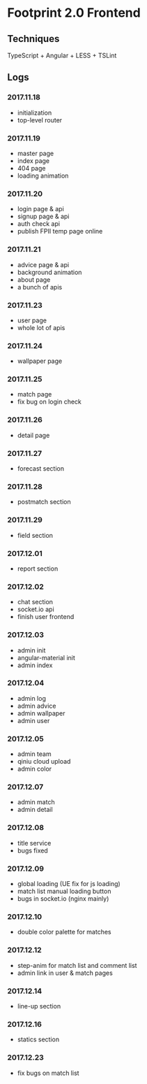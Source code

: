 # Footprint 2.0 Frontend

## Techniques
TypeScript + Angular + LESS + TSLint

## Logs
### 2017.11.18
* initialization
* top-level router

### 2017.11.19
* master page
* index page
* 404 page
* loading animation

### 2017.11.20
* login page & api
* signup page & api
* auth check api
* publish FPII temp page online

### 2017.11.21
* advice page & api
* background animation
* about page
* a bunch of apis

### 2017.11.23
* user page
* whole lot of apis

### 2017.11.24
* wallpaper page

### 2017.11.25
* match page
* fix bug on login check

### 2017.11.26
* detail page

### 2017.11.27
* forecast section

### 2017.11.28
* postmatch section

### 2017.11.29
* field section

### 2017.12.01
* report section

### 2017.12.02
* chat section
* socket.io api
* finish user frontend

### 2017.12.03
* admin init
* angular-material init
* admin index

### 2017.12.04
* admin log
* admin advice
* admin wallpaper
* admin user

### 2017.12.05
* admin team
* qiniu cloud upload
* admin color

### 2017.12.07
* admin match
* admin detail

### 2017.12.08
* title service
* bugs fixed

### 2017.12.09
* global loading (UE fix for js loading)
* match list manual loading button
* bugs in socket.io (nginx mainly)

### 2017.12.10
* double color palette for matches

### 2017.12.12
* step-anim for match list and comment list
* admin link in user & match pages

### 2017.12.14
* line-up section

### 2017.12.16
* statics section

### 2017.12.23
* fix bugs on match list